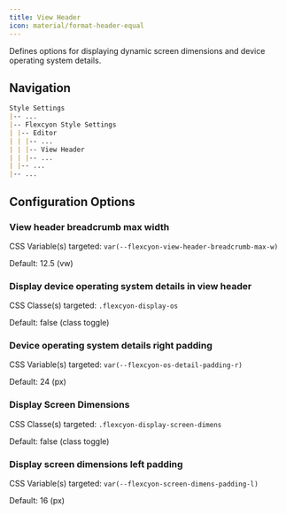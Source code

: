```yaml
---
title: View Header
icon: material/format-header-equal
---
```


Defines options for displaying dynamic screen dimensions and device operating system details.

## Navigation

```md
Style Settings
|-- ...
|-- Flexcyon Style Settings
| |-- Editor
| | |-- ...
| | |-- View Header
| | |-- ...
| |-- ...
|-- ...
```

## Configuration Options

### View header breadcrumb max width

CSS Variable(s) targeted: `var(--flexcyon-view-header-breadcrumb-max-w)`

Default: 12.5 (vw)

### Display device operating system details in view header

CSS Classe(s) targeted: `.flexcyon-display-os`

Default: false (class toggle)

### Device operating system details right padding

CSS Variable(s) targeted: `var(--flexcyon-os-detail-padding-r)`

Default: 24 (px)

### Display Screen Dimensions

CSS Classe(s) targeted: `.flexcyon-display-screen-dimens`

Default: false (class toggle)

### Display screen dimensions left padding

CSS Variable(s) targeted: `var(--flexcyon-screen-dimens-padding-l)`

Default: 16 (px)
